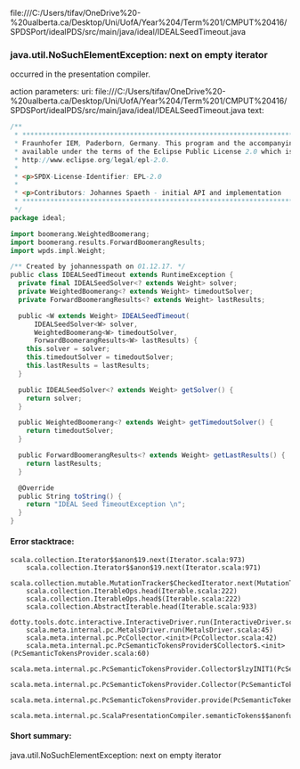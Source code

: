 file:///C:/Users/tifav/OneDrive%20-%20ualberta.ca/Desktop/Uni/UofA/Year%204/Term%201/CMPUT%20416/SPDSPort/idealPDS/src/main/java/ideal/IDEALSeedTimeout.java
### java.util.NoSuchElementException: next on empty iterator

occurred in the presentation compiler.

action parameters:
uri: file:///C:/Users/tifav/OneDrive%20-%20ualberta.ca/Desktop/Uni/UofA/Year%204/Term%201/CMPUT%20416/SPDSPort/idealPDS/src/main/java/ideal/IDEALSeedTimeout.java
text:
```scala
/**
 * ***************************************************************************** Copyright (c) 2018
 * Fraunhofer IEM, Paderborn, Germany. This program and the accompanying materials are made
 * available under the terms of the Eclipse Public License 2.0 which is available at
 * http://www.eclipse.org/legal/epl-2.0.
 *
 * <p>SPDX-License-Identifier: EPL-2.0
 *
 * <p>Contributors: Johannes Spaeth - initial API and implementation
 * *****************************************************************************
 */
package ideal;

import boomerang.WeightedBoomerang;
import boomerang.results.ForwardBoomerangResults;
import wpds.impl.Weight;

/** Created by johannesspath on 01.12.17. */
public class IDEALSeedTimeout extends RuntimeException {
  private final IDEALSeedSolver<? extends Weight> solver;
  private WeightedBoomerang<? extends Weight> timedoutSolver;
  private ForwardBoomerangResults<? extends Weight> lastResults;

  public <W extends Weight> IDEALSeedTimeout(
      IDEALSeedSolver<W> solver,
      WeightedBoomerang<W> timedoutSolver,
      ForwardBoomerangResults<W> lastResults) {
    this.solver = solver;
    this.timedoutSolver = timedoutSolver;
    this.lastResults = lastResults;
  }

  public IDEALSeedSolver<? extends Weight> getSolver() {
    return solver;
  }

  public WeightedBoomerang<? extends Weight> getTimedoutSolver() {
    return timedoutSolver;
  }

  public ForwardBoomerangResults<? extends Weight> getLastResults() {
    return lastResults;
  }

  @Override
  public String toString() {
    return "IDEAL Seed TimeoutException \n";
  }
}

```



#### Error stacktrace:

```
scala.collection.Iterator$$anon$19.next(Iterator.scala:973)
	scala.collection.Iterator$$anon$19.next(Iterator.scala:971)
	scala.collection.mutable.MutationTracker$CheckedIterator.next(MutationTracker.scala:76)
	scala.collection.IterableOps.head(Iterable.scala:222)
	scala.collection.IterableOps.head$(Iterable.scala:222)
	scala.collection.AbstractIterable.head(Iterable.scala:933)
	dotty.tools.dotc.interactive.InteractiveDriver.run(InteractiveDriver.scala:168)
	scala.meta.internal.pc.MetalsDriver.run(MetalsDriver.scala:45)
	scala.meta.internal.pc.PcCollector.<init>(PcCollector.scala:42)
	scala.meta.internal.pc.PcSemanticTokensProvider$Collector$.<init>(PcSemanticTokensProvider.scala:60)
	scala.meta.internal.pc.PcSemanticTokensProvider.Collector$lzyINIT1(PcSemanticTokensProvider.scala:60)
	scala.meta.internal.pc.PcSemanticTokensProvider.Collector(PcSemanticTokensProvider.scala:60)
	scala.meta.internal.pc.PcSemanticTokensProvider.provide(PcSemanticTokensProvider.scala:81)
	scala.meta.internal.pc.ScalaPresentationCompiler.semanticTokens$$anonfun$1(ScalaPresentationCompiler.scala:99)
```
#### Short summary: 

java.util.NoSuchElementException: next on empty iterator